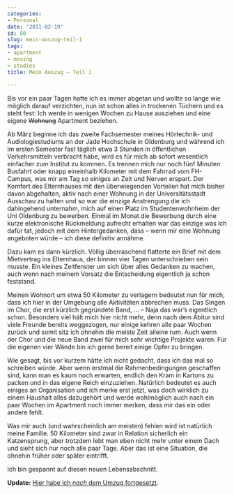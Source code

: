 ```yaml
---
categories:
- Personal
date: '2011-02-19'
id: 80
slug: mein-auszug-teil-1
tags:
- apartment
- moving
- studies
title: Mein Auszug – Teil 1

---
```


Bis vor ein paar Tagen hatte ich es immer abgetan und wollte so lange wie möglich darauf verzichten, nun ist schon alles in trockenen Tüchern und es steht fest: Ich werde in wenigen Wochen zu Hause ausziehen und eine eigene <del>Wohnung</del> Apartment beziehen.

Ab März beginne ich das zweite Fachsemester meines Hörtechnik- und Audiologiestudiums an der Jade Hochschule in Oldenburg und während ich im ersten Semester fast täglich etwa 3 Stunden in öffentlichen Verkehrsmitteln verbracht habe, wird es für mich ab sofort wesentlich einfacher zum Institut zu kommen. Es trennen mich nur noch fünf Minuten Busfahrt oder knapp eineinhalb Kilometer mit dem Fahrrad vom FH-Campus, was mir am Tag so einiges an Zeit und Nerven erspart. Der Komfort des Elternhauses mit den überwiegenden Vorteilen hat mich bisher davon abgehalten, aktiv nach einer Wohnung in der Universitätsstadt Ausschau zu halten und so war die einzige Anstrengung die ich dahingehend unternahm, mich auf einen Platz im Studentenwohnheim der Uni Oldenburg zu bewerben. Einmal im Monat die Bewerbung durch eine kurze elektronische Rückmeldung aufrecht erhalten war das einzige was ich dafür tat, jedoch mit dem Hintergedanken, dass – wenn mir eine Wohnung angeboten würde – ich diese definitiv annähme.

<!--more-->

Dazu kam es dann kürzlich. Völlig überraschend flatterte ein Brief mit dem Mietvertrag ins Elternhaus, der binnen vier Tagen unterschrieben sein musste. Ein kleines Zeitfenster um sich über alles Gedanken zu machen, auch wenn nach meinem Vorsatz die Entscheidung eigentlich ja schon feststand.

Meinen Wohnort um etwa 50 Kilometer zu verlagern bedeutet nun für mich, dass ich hier in der Umgebung alle Aktivitäten abbrechen muss. Das Singen im Chor, die erst kürzlich gegründete Band, … – Naja das war&#8217;s eigentlich schon. Besonders viel hält mich hier nicht mehr, denn nach dem Abitur sind viele Freunde bereits weggezogen, nur einige kehren alle paar Wochen zurück und somit sitz ich ohnehin die meiste Zeit alleine rum. Auch wenn der Chor und die neue Band zwei für mich sehr wichtige Projekte waren: Für die eigenen vier Wände bin ich gerne bereit einige Opfer zu bringen.

Wie gesagt, bis vor kurzem hätte ich nicht gedacht, dass ich das mal so schreiben würde. Aber wenn erstmal die Rahmenbedingungen geschaffen sind, kann man es kaum noch erwarten, endlich den Kram in Kartons zu packen und in das eigene Reich einzuziehen. Natürlich bedeutet es auch einiges an Organisation und ich merke erst jetzt, was doch wirklich zu einem Haushalt alles dazugehört und werde wohlmöglich auch nach ein paar Wochen im Apartment noch immer merken, dass mir das ein oder andere fehlt.

Was mir auch (und wahrscheinlich am meisten) fehlen wird ist natürlich meine Familie. 50 Kilometer sind zwar in Relation sicherlich ein Katzensprung, aber trotzdem lebt man eben nicht mehr unter einem Dach und sieht sich nur noch alle paar Tage. Aber das ist eine Situation, die ohnehin früher oder später eintrifft.

Ich bin gespannt auf diesen neuen Lebensabschnitt.

**Update:** [Hier habe ich _nach_ dem Umzug fortgesetzt](/mein-auszug-teil-2).